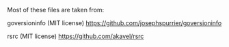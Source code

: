 Most of these files are taken from:

goversioninfo (MIT license)
https://github.com/josephspurrier/goversioninfo

rsrc (MIT license)
https://github.com/akavel/rsrc

